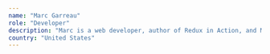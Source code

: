 ```yaml
---
name: "Marc Garreau"
role: "Developer"
description: "Marc is a web developer, author of Redux in Action, and Mist core team member since 2017."
country: "United States"
---
```

